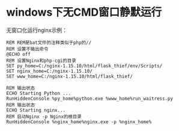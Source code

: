 windows下无CMD窗口静默运行
=======================================================================

无窗口化运行nginx示例：

```
REM REM是bat文件的注释类似于php的//
REM 设置不输出命令
@ECHO off
REM 设置Nginx和php-cgi的目录
SET py_home=C:/nginx-1.15.10/html/flask_thief/env/Scripts/
SET nginx_home=C:/nginx-1.15.10/
SET www_home=C:/nginx-1.15.10/html/flask_thief/

REM 输出状态
ECHO Starting Python ...
RunHiddenConsole %py_home%python.exe %www_home%run_waitress.py
REM 输出状态
ECHO Starting nginx...
REM 启动Nginx -p Nginx的根目录
RunHiddenConsole %nginx_home%nginx.exe -p %nginx_home%
```